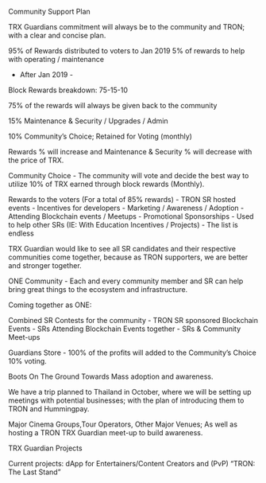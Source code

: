 Community Support Plan

TRX Guardians commitment will always be to the community and TRON; with a clear and concise plan.

95% of Rewards distributed to voters to Jan 2019
5% of rewards to help with operating / maintenance

- After Jan 2019 -

Block Rewards breakdown:  75-15-10

 
75% of the rewards will always be given back to the community

15% Maintenance & Security / Upgrades / Admin 

10% Community’s Choice; Retained for Voting (monthly)

Rewards % will increase and Maintenance & Security % will decrease with the price of TRX.


Community Choice - The community will vote and decide the best way to utilize 10% of TRX earned through block rewards (Monthly).

Rewards to the voters (For a total of 85% rewards) - TRON SR hosted events - Incentives for developers - Marketing / Awareness / Adoption - Attending Blockchain events / Meetups - Promotional Sponsorships - Used to help other SRs (IE: With Education Incentives / Projects) - The list is endless

TRX Guardian would like to see all SR candidates and their respective communities come together, because as TRON supporters, we are better and stronger together.

ONE Community - Each and every community member and SR can help bring great things to the ecosystem and infrastructure.   

Coming together as ONE:

Combined SR Contests for the community - TRON SR sponsored Blockchain Events - SRs Attending Blockchain Events together - SRs & Community Meet-ups

Guardians Store - 100% of the profits will added to the Community’s Choice 10% voting. 


Boots On The Ground Towards Mass adoption and awareness.

We have a trip planned to Thailand in October, where we will be setting up meetings with potential businesses; with the plan of introducing them to TRON and Hummingpay. 

Major Cinema Groups,Tour Operators, Other Major Venues; As well as hosting a TRON TRX Guardian meet-up to build awareness.


TRX Guardian Projects

Current projects: 
dApp for Entertainers/Content Creators and (PvP) “TRON: The Last Stand”
